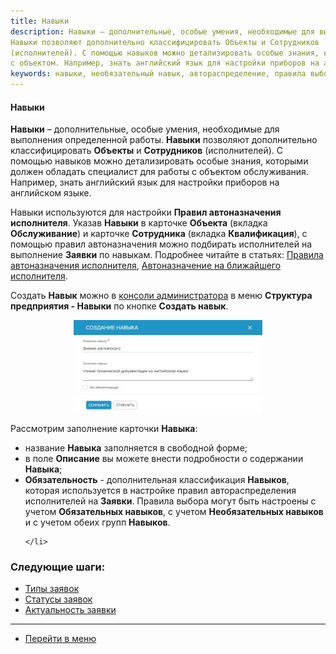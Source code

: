```yaml
---
title: Навыки
description: Навыки – дополнительные, особые умения, необходимые для выполнения определенной работы.
Навыки позволяют дополнительно классифицировать Объекты и Сотрудников
(исполнителей). С помощью навыков можно детализировать особые знания, которыми должен обладать специалист для работы
с объектом. Например, знать английский язык для настройки приборов на английском языке.
keywords: навыки, необязательный навык, автораспределение, правила выбора исполнителя, выбор по навыкам, hubex, хабекс, хубекс, хабикс
---
```

#### Навыки

<html>
<meta charset="utf-8">

</html>

<body>

<p><Strong>Навыки</Strong> – дополнительные, особые умения, необходимые для выполнения определенной работы.
    <Strong>Навыки</Strong> позволяют дополнительно классифицировать <Strong>Объекты</Strong> и <Strong>Сотрудников</Strong>
    (исполнителей). С помощью навыков можно детализировать особые знания, которыми должен обладать специалист для работы
    с объектом обслуживания. Например, знать английский язык для настройки приборов на английском языке. </p>

<p>Навыки используются для настройки <Strong>Правил автоназначения исполнителя</Strong>. Указав <Strong>Навыки</Strong> в карточке <Strong>Объекта</Strong> (вкладка <Strong>Обслуживание</Strong>) и
    карточке <Strong>Сотрудника</Strong> (вкладка <Strong>Квалификация</Strong>), с помощью правил автоназначения можно подбирать исполнителей на выполнение <Strong>Заявки</Strong> по навыкам. Подробнее читайте в
    статьях: <a href="https://wiki.hubex.ru/docs/FAQ/RU/admin/RulesOfChoice.html">Правила автоназначения
        исполнителя</a>, <a href="https://wiki.hubex.ru/docs/FAQ/RU/user/RulesOfChoiceGEO.html">Автоназначение на
        ближайшего исполнителя</a>.</p>

<p>Создать <Strong>Навык</Strong> можно в <a href="https://wiki.hubex.ru/docs/FAQ/RU/admin/HowToEnterTheAdmin.html">консоли
    администратора</a> в меню <Strong>Структура предприятия - Навыки</Strong> по кнопке <Strong>Создать навык</Strong>.
</p>


<div>
    <img style="margin: 0 auto; display: block; max-width: 60%;"
         src="/attachments/images/FAQ/ADMIN/Skills/Skill.jpg"/>
</div>

<p>Рассмотрим заполнение карточки <Strong>Навыка</Strong>:</p>

<ul>
    <li>название <Strong>Навыка</Strong> заполняется в свободной форме;</li>
    <li>в поле <Strong>Описание</Strong> вы можете внести подробности о содержании <Strong>Навыка</Strong>;</li>
    <li><Strong>Обязательность</Strong> - дополнительная классификация <Strong>Навыков</Strong>, которая используется в настройке правил автораспределения
        исполнителей на <Strong>Заявки</Strong>.
        Правила выбора могут быть настроены с учетом <Strong>Обязательных навыков</Strong>, с учетом <Strong>Необязательных навыков</Strong> и с учетом
        обеих групп <Strong>Навыков</Strong>.

    </li>
</ul>
</body>

### Следующие шаги:
- [Типы заявок](./TicketType.md)
- [Статусы заявок](./StatusType.md)
- [Актуальность заявки](./Actuality.md)


____
- [Перейти в меню](http://wiki.hubex.ru)
